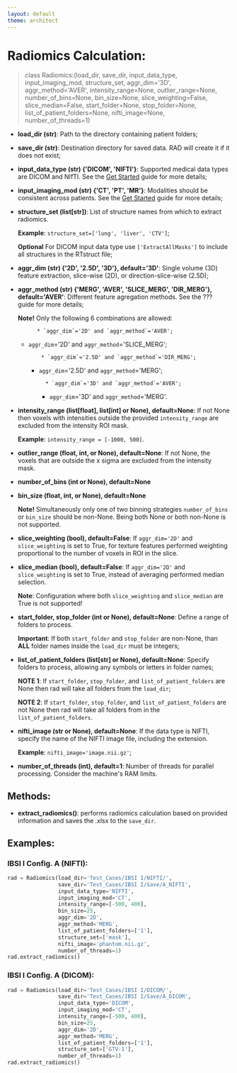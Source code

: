```yaml
---
layout: default
theme: architect
---
```



# Radiomics Calculation:

> class Radiomics:(load_dir, save_dir, input_data_type, input_imaging_mod, structure_set,
                 aggr_dim='3D', aggr_method='AVER', intensity_range=None, outlier_range=None,
                 number_of_bins=None, bin_size=None, slice_weighting=False, slice_median=False,
                 start_folder=None, stop_folder=None, list_of_patient_folders=None,
                 nifti_image=None, number_of_threads=1)

* **load_dir (str)**: Path to the directory containing patient folders;
* **save_dir (str)**: Destination directory for saved data. RAD will create it if it does not exist;
* **input_data_type (str) {'DICOM', 'NIFTI'}**: Supported medical data types are DICOM and NIfTI. See the [Get Started](get_started.md) guide for more details;
* **input_imaging_mod (str) {'CT', 'PT', 'MR'}**: Modalities should be consistent across patients. See the [Get Started](get_started.md) guide for more details;
* **structure_set (list[str])**: List of structure names from which to extract radiomics.

  **Example**: `structure_set=['lung', 'liver', 'CTV']`;

  **Optional** For DICOM input data type use `['ExtractAllMasks']` to include all structures in the RTstruct file;

* **aggr_dim (str) {'2D', '2.5D', '3D'}, default='3D'**: Single volume (3D) feature extraction, slice-wise (2D), or direction-slice-wise (2.5D);
* **aggr_method (str) {'MERG', 'AVER', 'SLICE_MERG', 'DIR_MERG'}, default='AVER'**: Different feature agregation methods. See the ??? guide for more details;

  **Note!** Only the following 6 combinations are allowed:
  
            * `aggr_dim`='2D' and `aggr_method`='AVER';

  * `aggr_dim`='2D' and `aggr_method`='SLICE_MERG';
  
            * `aggr_dim`='2.5D' and `aggr_method`='DIR_MERG';

    * `aggr_dim`='2.5D' and `aggr_method`='MERG';
    
            * `aggr_dim`='3D' and `aggr_method`='AVER';

      * `aggr_dim`='3D' and `aggr_method`='MERG'.
  
* **intensity_range (list[float], list[int] or None), default=None**: If not None then voxels with intensities outside the provided `intensity_range` are excluded from the intensity ROI mask.

  **Example**: `intensity_range = [-1000, 500]`.

* **outlier_range (float, int, or None), default=None**: If not None, the voxels that are outside the x sigma are excluded from the intensity mask.
* **number_of_bins (int or None), default=None**
* **bin_size (float, int, or None), default=None**

  **Note!** Simultaneously only one of two binning strategies `number_of_bins` or `bin_size` should be non-None. Being both None or both non-None is not supported.

* **slice_weighting (bool), default=False**: If `aggr_dim='2D'` and `slice_weighting` is set to True, for texture features performed weighting proportional to the number of voxels in ROI in the slice.
* **slice_median (bool), default=False**: If `aggr_dim='2D'` and `slice_weighting` is set to True, instead of averaging performed median selection.

  **Note**: Configuration where both `slice_weighting` and `slice_median` are True is not supported!
  
* **start_folder, stop_folder (int or None), default=None**: Define a range of folders to process.

  **Important**: If both `start_folder` and `stop_folder` are non-None, than **ALL** folder names inside the `load_dir` must be integers;

* **list_of_patient_folders (list[str] or None), default=None**: Specify folders to process, allowing any symbols or letters in folder names;

   **NOTE 1**: If `start_folder`, `stop_folder`, and `list_of_patient_folders` are None then rad will take all folders from the `load_dir`;
  
   **NOTE 2**: If `start_folder`, `stop_folder`, and `list_of_patient_folders` are not None then rad will take all folders from in the `list_of_patient_folders`.

* **nifti_image (str or None), default=None**: If the data type is NIFTI, specify the name of the NIFTI image file, including the extension.
  
  **Example**: `nifti_image='image.nii.gz'`;

* **number_of_threads (int), default=1**: Number of threads for parallel processing. Consider the machine's RAM limits.

## Methods:

* **extract_radiomics()**: performs radiomics calculation based on provided information and saves the .xlsx to the `save_dir`.


## Examples:

### IBSI I Config. A (NIFTI):

```python
rad = Radiomics(load_dir='Test_Cases/IBSI I/NIFTI/', 
                save_dir='Test_Cases/IBSI I/Save/A_NIFTI',
                input_data_type='NIFTI', 
                input_imaging_mod='CT',
                intensity_range=[-500, 400], 
                bin_size=25, 
                aggr_dim='2D', 
                aggr_method='MERG',
                list_of_patient_folders=['1'],
                structure_set=['mask'],
                nifti_image='phantom.nii.gz',
                number_of_threads=1)
rad.extract_radiomics()
```

### IBSI I Config. A (DICOM):

```python
rad = Radiomics(load_dir='Test_Cases/IBSI I/DICOM/', 
                save_dir='Test_Cases/IBSI I/Save/A_DICOM',
                input_data_type='DICOM', 
                input_imaging_mod='CT',
                intensity_range=[-500, 400], 
                bin_size=25, 
                aggr_dim='2D', 
                aggr_method='MERG',
                list_of_patient_folders=['1'],
                structure_set=['GTV-1'], 
                number_of_threads=1)
rad.extract_radiomics()
```

